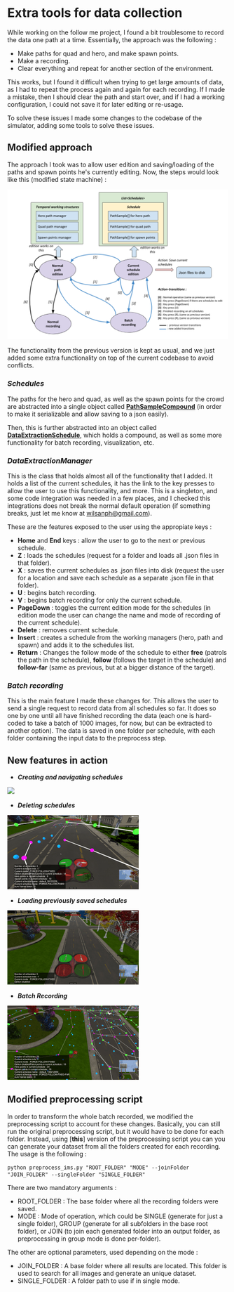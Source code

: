 
# Extra tools for data collection

While working on the follow me project, I found a bit troublesome to record the data one path at a time. Essentially, the approach was the following :

*   Make paths for quad and hero, and make spawn points.
*   Make a recording.
*   Clear everything and repeat for another section of the environment.

This works, but I found it difficult when trying to get large amounts of data, as I had to repeat the process again and again for each recording. If I made a mistake, then I should clear the path and start over, and if I had a working configuration, I could not save it for later editing or re-usage.

To solve these issues I made some changes to the codebase of the simulator, adding some tools to solve these issues.

## **Modified approach**

The approach I took was to allow user edition and saving/loading of the paths and spawn points he's currently editing. Now, the steps would look like this (modified state machine) :

![APPROACH SUMMARY](./imgs/img_modified_approach.png)

The functionality from the previous version is kept as usual, and we just added some extra functionality on top of the current codebase to avoid conflicts.

### _**Schedules**_

The paths for the hero and quad, as well as the spawn points for the crowd are abstracted into a single object called [**PathSampleCompound**](https://github.com/wpumacay/RoboND-QuadRotor-Unity-Simulator/blob/master/Assets/Scripts/PathPlanner.cs) (in order to make it serializable and allow saving to a json easily).

Then, this is further abstracted into an object called [**DataExtractionSchedule**](https://github.com/wpumacay/RoboND-QuadRotor-Unity-Simulator/blob/master/Assets/Scripts/DataExtraction/DataExtractionSchedule.cs), which holds a compound, as well as some more functionality for batch recording, visualization, etc.

### _**DataExtractionManager**_

This is the class that holds almost all of the functionality that I added. It holds a list of the current schedules, it has the link to the key presses to allow the user to use this functionality, and more. This is a singleton, and some code integration was needed in a few places, and I checked this integrations does not break the normal default operation (if something breaks, just let me know at wilsanph@gmail.com).

These are the features exposed to the user using the appropiate keys :

*   **Home** and **End** keys : allow the user to go to the next or previous schedule.
*   **Z** : loads the schedules (request for a folder and loads all .json files in that folder).
*   **X** : saves the current schedules as .json files into disk (request the user for a location and save each schedule as a separate .json file in that folder).
*   **U** : begins batch recording.
*   **V** : begins batch recording for only the current schedule.
*   **PageDown** : toggles the current edition mode for the schedules (in edition mode the user can change the name and mode of recording of the current schedule).
*   **Delete** : removes current schedule.
*   **Insert** : creates a schedule from the working managers (hero, path and spawn) and adds it to the schedules list.
*   **Return** : Changes the follow mode of the schedule to either **free** (patrols the path in the schedule), **follow** (follows the target in the schedule) and **follow-far** (same as previous, but at a bigger distance of the target).

### _**Batch recording**_

This is the main feature I made these changes for. This allows the user to send a single request to record data from all schedules so far. It does so one by one until all have finished recording the data (each one is hard-coded to take a batch of 1000 images, for now, but can be extracted to another option). The data is saved in one folder per schedule, with each folder containing the input data to the preprocess step.

## New features in action

*   _**Creating and navigating schedules**_

![](./imgs/gif_feature_creating_navigating_schedules.gif)

*   _**Deleting schedules**_

![](./imgs/gif_feature_deleting_schedules.gif)

*   _**Loading previously saved schedules**_

![](./imgs/gif_feature_loading_schedules.gif)

*   _**Batch Recording**_

![](./imgs/gif_feature_batch_recording.gif)

## Modified preprocessing script

In order to transform the whole batch recorded, we modified the preprocessing script to account for these changes. Basically, you can still run the original preprocessing script, but it would have to be done for each folder. Instead, using [**this**] version of the preprocessing script you can you can generate your dataset from all the folders created for each recording. The usage is the following :

```
python preprocess_ims.py "ROOT_FOLDER" "MODE" --joinFolder "JOIN_FOLDER" --singleFolder "SINGLE_FOLDER"
```

There are two mandatory arguments :

*   ROOT_FOLDER : The base folder where all the recording folders were saved.
*   MODE : Mode of operation, which could be SINGLE (generate for just a single folder), GROUP (generate for all subfolders in the base root folder), or JOIN (to join each generated folder into an output folder, as preprocessing in group mode is done per-folder).

The other are optional parameters, used depending on the mode :

*   JOIN_FOLDER : A base folder where all results are located. This folder is used to search for all images and generate an unique dataset.
*   SINGLE_FOLDER : A folder path to use if in single mode.